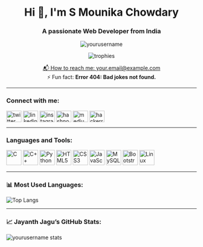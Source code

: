 <h1 align="center">Hi 👋, I'm S Mounika Chowdary</h1>
<h3 align="center">A passionate Web Developer from India</h3>

<p align="center">
  <img src="https://komarev.com/ghpvc/?username=yourusername&label=Profile%20views&color=0e75b6&style=flat" alt="yourusername" />
</p>

<p align="center">
  <img src="https://github.com/ryo-ma/github-profile-trophy" alt="trophies" />
</p>

<p align="center">
  <a href="mailto:your.email@example.com">📬 How to reach me: your.email@example.com</a> <br />
  ⚡ Fun fact: <strong>Error 404: Bad jokes not found.</strong>
</p>

---

### Connect with me:

<p align="left">
<a href="https://twitter.com/your_twitter" target="blank"><img align="center" src="https://cdn.jsdelivr.net/npm/simple-icons@v3/icons/twitter.svg" alt="twitter" height="30" width="40" /></a>
<a href="https://linkedin.com/in/your_linkedin" target="blank"><img align="center" src="https://cdn.jsdelivr.net/npm/simple-icons@v3/icons/linkedin.svg" alt="linkedin" height="30" width="40" /></a>
<a href="https://instagram.com/your_instagram" target="blank"><img align="center" src="https://cdn.jsdelivr.net/npm/simple-icons@v3/icons/instagram.svg" alt="instagram" height="30" width="40" /></a>
<a href="https://hashnode.com/@your_hashnode" target="blank"><img align="center" src="https://cdn.jsdelivr.net/npm/simple-icons@v3/icons/hashnode.svg" alt="hashnode" height="30" width="40" /></a>
<a href="https://yourblog.medium.com" target="blank"><img align="center" src="https://cdn.jsdelivr.net/npm/simple-icons@v3/icons/medium.svg" alt="medium" height="30" width="40" /></a>
<a href="https://www.hackerrank.com/your_hackerrank" target="blank"><img align="center" src="https://cdn.jsdelivr.net/npm/simple-icons@v3/icons/hackerrank.svg" alt="hackerrank" height="30" width="40" /></a>
</p>

---

### Languages and Tools:

<p align="left">
  <img src="https://cdn.jsdelivr.net/npm/simple-icons@v3/icons/c.svg" alt="C" width="40" height="40"/>
  <img src="https://cdn.jsdelivr.net/npm/simple-icons@v3/icons/cplusplus.svg" alt="C++" width="40" height="40"/>
  <img src="https://cdn.jsdelivr.net/npm/simple-icons@v3/icons/python.svg" alt="Python" width="40" height="40"/>
  <img src="https://cdn.jsdelivr.net/npm/simple-icons@v3/icons/html5.svg" alt="HTML5" width="40" height="40"/>
  <img src="https://cdn.jsdelivr.net/npm/simple-icons@v3/icons/css3.svg" alt="CSS3" width="40" height="40"/>
  <img src="https://cdn.jsdelivr.net/npm/simple-icons@v3/icons/javascript.svg" alt="JavaScript" width="40" height="40"/>
  <img src="https://cdn.jsdelivr.net/npm/simple-icons@v3/icons/mysql.svg" alt="MySQL" width="40" height="40"/>
  <img src="https://cdn.jsdelivr.net/npm/simple-icons@v3/icons/bootstrap.svg" alt="Bootstrap" width="40" height="40"/>
  <img src="https://cdn.jsdelivr.net/npm/simple-icons@v3/icons/linux.svg" alt="Linux" width="40" height="40"/>
</p>

---

### 📊 Most Used Languages:

![Top Langs](https://github-readme-stats.vercel.app/api/top-langs/?username=yourusername&layout=compact&theme=default)

---

### 📈 Jayanth Jagu’s GitHub Stats:

<p align="left">
  <img src="https://github-readme-stats.vercel.app/api?username=yourusername&show_icons=true&count_private=true&theme=default" alt="yourusername stats"/>
</p>
